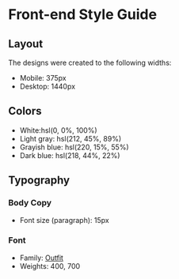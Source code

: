 # Front-end Style Guide

## Layout

The designs were created to the following widths:

- Mobile: 375px
- Desktop: 1440px

## Colors

- White:hsl(0, 0%, 100%) 
- Light gray: hsl(212, 45%, 89%)
- Grayish blue: hsl(220, 15%, 55%)
- Dark blue: hsl(218, 44%, 22%)

## Typography

### Body Copy

- Font size (paragraph): 15px

### Font

- Family: [Outfit](https://fonts.google.com/specimen/Outfit)
- Weights: 400, 700
